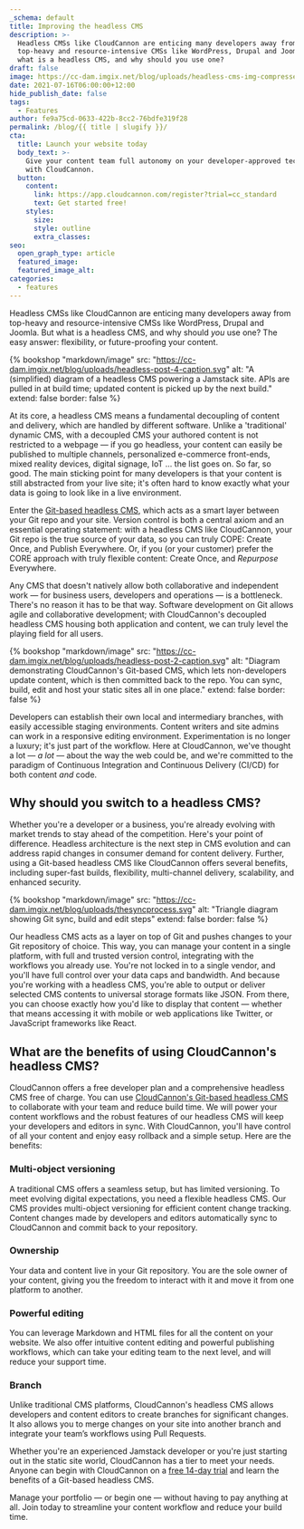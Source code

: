 ```yaml
---
_schema: default
title: Improving the headless CMS
description: >-
  Headless CMSs like CloudCannon are enticing many developers away from
  top-heavy and resource-intensive CMSs like WordPress, Drupal and Joomla. But
  what is a headless CMS, and why should you use one?
draft: false
image: https://cc-dam.imgix.net/blog/uploads/headless-cms-img-compressed.jpg
date: 2021-07-16T06:00:00+12:00
hide_publish_date: false
tags:
  - Features
author: fe9a75cd-0633-422b-8cc2-76bdfe319f28
permalink: /blog/{{ title | slugify }}/
cta:
  title: Launch your website today
  body_text: >-
    Give your content team full autonomy on your developer-approved tech stack
    with CloudCannon.
  button:
    content:
      link: https://app.cloudcannon.com/register?trial=cc_standard
      text: Get started free!
    styles:
      size:
      style: outline
      extra_classes:
seo:
  open_graph_type: article
  featured_image:
  featured_image_alt:
categories:
  - features
---
```

Headless CMSs like CloudCannon are enticing many developers away from top-heavy and resource-intensive CMSs like WordPress, Drupal and Joomla. But what is a headless CMS, and why should *you* use one? The easy answer: flexibility, or future-proofing your content.

{% bookshop "markdown/image" src: "https://cc-dam.imgix.net/blog/uploads/headless-post-4-caption.svg" alt: "A (simplified) diagram of a headless CMS powering a Jamstack site. APIs are pulled in at build time; updated content is picked up by the next build." extend: false border: false %}

At its core, a headless CMS means a fundamental decoupling of content and delivery, which are handled by different software. Unlike a 'traditional' dynamic CMS, with a decoupled CMS your authored content is not restricted to a webpage — if you go headless, your content can easily be published to multiple channels, personalized e-commerce front-ends, mixed reality devices, digital signage, IoT … the list goes on. So far, so good. The main sticking point for many developers is that your content is still abstracted from your live site; it's often hard to know exactly what your data is going to look like in a live environment.

Enter the [Git-based headless CMS](https://cloudcannon.com/git-cms/), which acts as a smart layer between your Git repo and your site. Version control is both a central axiom and an essential operating statement: with a headless CMS like CloudCannon, your Git repo is the true source of your data, so you can truly COPE: Create Once, and Publish Everywhere. Or, if you (or your customer) prefer the CORE approach with truly flexible content: Create Once, and *Repurpose* Everywhere.

Any CMS that doesn't natively allow both collaborative and independent work — for business users, developers and operations — is a bottleneck. There's no reason it has to be that way. Software development on Git allows agile and collaborative development; with CloudCannon's decoupled headless CMS housing both application and content, we can truly level the playing field for all users.

{% bookshop "markdown/image" src: "https://cc-dam.imgix.net/blog/uploads/headless-post-2-caption.svg" alt: "Diagram demonstrating CloudCannon's Git-based CMS, which lets non-developers update content, which is then committed back to the repo. You can sync, build, edit and host your static sites all in one place." extend: false border: false %}

Developers can establish their own local and intermediary branches, with easily accessible staging environments. Content writers and site admins can work in a responsive editing environment. Experimentation is no longer a luxury; it's just part of the workflow. Here at CloudCannon, we've thought a lot — *a lot* — about the way the web could be, and we're committed to the paradigm of Continuous Integration and Continuous Delivery (CI/CD) for both content *and* code.

## **Why should you switch to a headless CMS?**

Whether you're a developer or a business, you're already evolving with market trends to stay ahead of the competition. Here's your point of difference. Headless architecture is the next step in CMS evolution and can address rapid changes in consumer demand for content delivery. Further, using a Git-based headless CMS like CloudCannon offers several benefits, including super-fast builds, flexibility, multi-channel delivery, scalability, and enhanced security.

{% bookshop "markdown/image" src: "https://cc-dam.imgix.net/blog/uploads/thesyncprocess.svg" alt: "Triangle diagram showing Git sync, build and edit steps" extend: false border: false %}

Our headless CMS acts as a layer on top of Git and pushes changes to your Git repository of choice. This way, you can manage your content in a single platform, with full and trusted version control, integrating with the workflows you already use. You're not locked in to a single vendor, and you'll have full control over your data caps and bandwidth. And because you're working with a headless CMS, you're able to output or deliver selected CMS contents to universal storage formats like JSON. From there, you can choose exactly how you'd like to display that content — whether that means accessing it with mobile or web applications like Twitter, or JavaScript frameworks like React.

## **What are the benefits of using CloudCannon's headless CMS?**

CloudCannon offers a free developer plan and a comprehensive headless CMS free of charge. You can use [CloudCannon's Git-based headless CMS](https://cloudcannon.com/git-cms/) to collaborate with your team and reduce build time. We will power your content workflows and the robust features of our headless CMS will keep your developers and editors in sync. With CloudCannon, you'll have control of all your content and enjoy easy rollback and a simple setup. Here are the benefits:

### **Multi-object versioning**

A traditional CMS offers a seamless setup, but has limited versioning. To meet evolving digital expectations, you need a flexible headless CMS. Our CMS provides multi-object versioning for efficient content change tracking. Content changes made by developers and editors automatically sync to CloudCannon and commit back to your repository.

### **Ownership**

Your data and content live in your Git repository. You are the sole owner of your content, giving you the freedom to interact with it and move it from one platform to another.

### **Powerful editing**

You can leverage Markdown and HTML files for all the content on your website. We also offer intuitive content editing and powerful publishing workflows, which can take your editing team to the next level, and will reduce your support time.

### **Branch**

Unlike traditional CMS platforms, CloudCannon's headless CMS allows developers and content editors to create branches for significant changes. It also allows you to merge changes on your site into another branch and integrate your team’s workflows using Pull Requests.

Whether you're an experienced Jamstack developer or you're just starting out in the static site world, CloudCannon has a tier to meet your needs. Anyone can begin with CloudCannon on a [free 14-day trial](https://app.cloudcannon.com/register?trial=cc_standard)&nbsp;and learn the benefits of a Git-based headless CMS.

Manage your portfolio — or begin one — without having to pay anything at all. Join today to streamline your content workflow and reduce your build time.